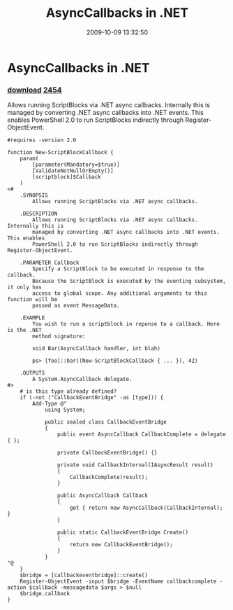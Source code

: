 ﻿---
pid:            1382
parent:         0
children:       2454
poster:         Oisin Grehan
title:          AsyncCallbacks in .NET
date:           2009-10-09 13:32:50
description:    Allows running ScriptBlocks via .NET async callbacks. Internally this is managed by converting .NET async callbacks into .NET events. This enables PowerShell 2.0 to run ScriptBlocks indirectly through Register-ObjectEvent.
format:         posh
---

# AsyncCallbacks in .NET

### [download](1382.ps1)  [2454](2454.md)

Allows running ScriptBlocks via .NET async callbacks. Internally this is managed by converting .NET async callbacks into .NET events. This enables PowerShell 2.0 to run ScriptBlocks indirectly through Register-ObjectEvent.

```posh
#requires -version 2.0

function New-ScriptBlockCallback {
    param(
        [parameter(Mandatory=$true)]
        [ValidateNotNullOrEmpty()]
        [scriptblock]$Callback
    )
<#
    .SYNOPSIS
        Allows running ScriptBlocks via .NET async callbacks.

    .DESCRIPTION
        Allows running ScriptBlocks via .NET async callbacks. Internally this is
        managed by converting .NET async callbacks into .NET events. This enables
        PowerShell 2.0 to run ScriptBlocks indirectly through Register-ObjectEvent.         

    .PARAMETER Callback
        Specify a ScriptBlock to be executed in response to the callback.
        Because the ScriptBlock is executed by the eventing subsystem, it only has
        access to global scope. Any additional arguments to this function will be
        passed as event MessageData.
        
    .EXAMPLE
        You wish to run a scriptblock in reponse to a callback. Here is the .NET
        method signature:
        
        void Bar(AsyncCallback handler, int blah)
        
        ps> [foo]::bar((New-ScriptBlockCallback { ... }), 42)                        

    .OUTPUTS
        A System.AsyncCallback delegate.
#>
    # is this type already defined?    
    if (-not ("CallbackEventBridge" -as [type])) {
        Add-Type @"
            using System;
            
            public sealed class CallbackEventBridge
            {
                public event AsyncCallback CallbackComplete = delegate { };

                private CallbackEventBridge() {}

                private void CallbackInternal(IAsyncResult result)
                {
                    CallbackComplete(result);
                }

                public AsyncCallback Callback
                {
                    get { return new AsyncCallback(CallbackInternal); }
                }

                public static CallbackEventBridge Create()
                {
                    return new CallbackEventBridge();
                }
            }
"@
    }
    $bridge = [callbackeventbridge]::create()
    Register-ObjectEvent -input $bridge -EventName callbackcomplete -action $callback -messagedata $args > $null
    $bridge.callback
}
```
